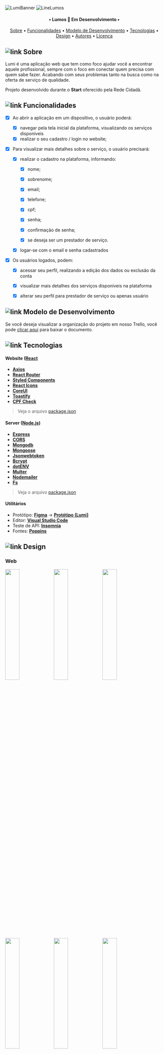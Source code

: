 ![LumiBanner](https://user-images.githubusercontent.com/102249811/184333408-56256a09-788b-43c4-9f46-7650c8c6ec95.png)
![LineLumos](https://user-images.githubusercontent.com/102249811/184333446-af70cbe1-6a10-4a60-b529-7a764871b8dd.png)

<h4 align="center"> 
	• Lumos 🤝 Em Desenvolvimento •
</h4>

<p align="center">
 <a href="#-Sobre">Sobre</a> •
 <a href="#-Funcionalidades">Funcionalidades</a> •
 <a href="#-Modelo-de-Desenvolvimento">Modelo de Desenvolvimento</a> • 
 <a href="#-Tecnologias">Tecnologias</a> • 
 <a href="#-Design">Design</a> • 
 <a href="#-Autores">Autores</a> • 
 <a href="#-Licença">Licença</a>
</p>


## ![link](https://user-images.githubusercontent.com/102249811/184334676-ed902c74-e1fc-44a8-828b-4c3eb1490767.png) Sobre

Lumi é uma aplicação web que tem como foco ajudar você a encontrar aquele profissional, sempre com o foco em conectar quem precisa com quem sabe fazer. Acabando com seus problemas tanto na busca como na oferta de serviço de qualidade. 

Projeto desenvolvido durante o **Start** oferecido pela Rede Cidadã. 

## ![link](https://user-images.githubusercontent.com/102249811/184334676-ed902c74-e1fc-44a8-828b-4c3eb1490767.png) Funcionalidades

- [x] Ao abrir a aplicação em um dispositivo, o usuário poderá:
	  
   - [x] navegar pela tela inicial da plataforma, visualizando os serviços disponíveis
   - [x] realizar o seu cadastro / login no website; 

- [x] Para visualizar mais detalhes sobre o serviço, o usuário precisará:
 
   - [x] realizar o cadastro na plataforma, informando: 
   
      - [x] nome;
      - [x] sobrenome;
      - [x] email;
      - [x] telefone;
      - [x] cpf;
      - [x] senha;
      - [x] confirmação de senha;
      - [x] se deseja ser um prestador de serviço.
      
      
   - [x] logar-se com o email e senha cadastrados

- [x] Os usuários logados, podem:

  - [x] acessar seu perfil, realizando a edição dos dados ou exclusão da conta
  - [x] visualizar mais detalhes dos serviços disponíveis na plataforma
  - [x] alterar seu perfil para prestador de serviço ou apenas usuário
  
  
## ![link](https://user-images.githubusercontent.com/102249811/184334676-ed902c74-e1fc-44a8-828b-4c3eb1490767.png) Modelo de Desenvolvimento

Se você deseja visualizar a organização do projeto em nosso Trello, você pode [clicar aqui](https://user-images.githubusercontent.com/102249811/184338147-3db0ada2-2a95-4e45-9667-cfbac0ce2a52.png) para baixar o documento. 


## ![link](https://user-images.githubusercontent.com/102249811/184334676-ed902c74-e1fc-44a8-828b-4c3eb1490767.png) Tecnologias

#### **Website**  ([React](https://reactjs.org/)
-   **[Axios](https://github.com/axios/axios)**
-   **[React Router](https://www.npmjs.com/package/react-router)**
-   **[Styled Components](https://styled-components.com/)**
-   **[React Icons](https://react-icons.github.io/react-icons/)**
-   **[CoreUI](https://www.npmjs.com/package/@coreui/react)**
-   **[Toastify](https://www.npmjs.com/package/react-toastify)**
-   **[CPF Check](https://github.com/flasd/cpf-check)**

> Veja o arquivo  [package.json](https://github.com/Start-Lumos/lumi-front/blob/main/package.json)


#### **Server**  ([Node.js](https://nodejs.org/en/))

-   **[Express](https://expressjs.com/)**
-   **[CORS](https://expressjs.com/en/resources/middleware/cors.html)**
-   **[Mongodb](https://www.mongodb.com/)**
-   **[Mongoose](https://mongoosejs.com/)**
-   **[Jsonwebtoken](https://www.npmjs.com/package/jsonwebtoken)**
-   **[Bcrypt](https://www.npmjs.com/package/bcrypt)**
-   **[dotENV](https://github.com/motdotla/dotenv)**
-   **[Multer](https://github.com/expressjs/multer)**
-   **[Nodemailer](https://www.npmjs.com/package/nodemailer)**
-   **[Fs](https://libraries.io/npm/fs)**

> Veja o arquivo  [package.json](https://github.com/Start-Lumos/lumi-back/blob/main/API_01/package.json)


#### []()**Utilitários**

-   Protótipo:  **[Figma](https://www.figma.com/)**  →  **[Protótipo (Lumi)](https://www.figma.com/file/cvW7golDdTOHpwteHsNREv/Projeto-Final-Lumi?node-id=5%3A2)**
-   Editor:  **[Visual Studio Code](https://code.visualstudio.com/)**
-   Teste de API:  **[Insomnia](https://insomnia.rest/)**
-   Fontes:  **[Poppins](https://fonts.google.com/specimen/Poppins)**

## ![link](https://user-images.githubusercontent.com/102249811/184334676-ed902c74-e1fc-44a8-828b-4c3eb1490767.png) Design

### Web

<div style="display: inline;">
	<img alt="" src='https://user-images.githubusercontent.com/102249811/185459892-b5b16f75-5d7e-400a-8e25-6db3a1054803.png' style="width: 30%">
	<img alt="" src='https://user-images.githubusercontent.com/102249811/185460858-78b2e668-3383-435b-b02b-973f502b7785.png' style="width: 30%">
</div>
<div style="display: inline;">
	<img alt="" src='https://user-images.githubusercontent.com/102249811/185460107-31c227b2-631f-476b-9c01-9b2a190928e4.png' style="width: 30%">
	<img alt="" src='https://user-images.githubusercontent.com/102249811/185460897-4932a58e-9209-45cc-a9aa-1b99b9e4bff0.png' style="width: 30%">
</div>
<div style="display: inline;">
	<img alt="" src='https://user-images.githubusercontent.com/102249811/185461102-9361179e-a017-4df0-b3c6-c69a413eecff.png' style="width: 30%">
	<img alt="" src='https://user-images.githubusercontent.com/102249811/185460957-67d1bb45-34e0-4fcf-8263-9d07be0d35fc.png' style="width: 30%">
</div>

### Mobile

<div style="display: inline;">
	<img alt="" src='https://user-images.githubusercontent.com/102249811/185462332-fd77996e-6b01-4ff4-8a24-c255317eeadc.png' style="width: 30%">
	<img alt="" src='https://user-images.githubusercontent.com/102249811/185462371-589b21ab-0ccc-4400-8f33-c2669661c1c9.png' style="width: 30%">
</div>

<div style="display: inline;">
	<img alt="" src='https://user-images.githubusercontent.com/102249811/185462399-89710c78-4f50-4583-9da6-a9932122d976.png' style="width: 30%">
	<img alt="" src='https://user-images.githubusercontent.com/102249811/185462444-c0ebfe89-9462-4db7-8ff1-dfbdd71faa80.png' style="width: 30%">	
</div>

## ![link](https://user-images.githubusercontent.com/102249811/184334676-ed902c74-e1fc-44a8-828b-4c3eb1490767.png) Autores

<table>
  <tr>
    <td align="center">
      <a href="https://github.com/dayvsonlsantos">
        <img alt="" style="border-radius: 50%;" src="https://avatars.githubusercontent.com/u/102249811?s=400&u=2843e9ff654eb5587f9e6ad6b873fed0b1c0df77&v=4" width="100px;" alt=""/>
        <br />
        <sub><b>Dayvson Lima</b></sub>
   </td>
   
   <td align="center">
      <a href="https://github.com/JonassMarquess">
        <img alt="" style="border-radius: 50%;" src="https://avatars.githubusercontent.com/u/99907704?v=4" width="100px;" alt=""/>
        <br />
        <sub><b>Jonas Rafael</b></sub>
   </td>
   
   <td align="center">
      <a href="https://github.com/Vitorgabri3l">
        <img alt="" style="border-radius: 50%;" src="https://avatars.githubusercontent.com/u/102758602?v=4" width="100px;" alt=""/>
        <br />
        <sub><b>Vitor Gabriel</b></sub>
   </td>
   
   <td align="center">
      <a href="https://github.com/vitorxst">
        <img alt="" style="border-radius: 50%;" src="https://avatars.githubusercontent.com/u/108552657?v=4" width="100px;" alt=""/>
        <br />
        <sub><b>Vitoria Regina</b></sub>
   </td>
   
 </tr>
   
</table>


## ![link](https://user-images.githubusercontent.com/102249811/184334676-ed902c74-e1fc-44a8-828b-4c3eb1490767.png) Licença

O projeto se encontra sob a licença [GPLv3](https://github.com/Start-Lumos/lumi-front/blob/main/license).

Desenvolvido pela equipe Lumos 💜

![Line](https://user-images.githubusercontent.com/102249811/184343333-e5ebb9aa-14ea-4f00-87d2-9cf88faf05a5.png)

